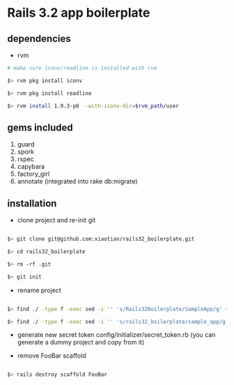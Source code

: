 Rails 3.2 app boilerplate
=========================

dependencies
------------

* rvm

``` bash
# make sure iconv/readline is installed with rvm

$> rvm pkg install iconv

$> rvm pkg install readline

$> rvm install 1.9.3-p0 --with-iconv-dir=$rvm_path/user

```

gems included
-------------

1. guard
1. spork
1. rspec
1. capybara
1. factory_girl
1. annotate (integrated into rake db:migrate)


installation
------------

* clone project and re-init git

``` bash

$> git clone git@github.com:xiaotian/rails32_boilerplate.git

$> cd rails32_boilerplate

$> rm -rf .git

$> git init
```

* rename project

``` bash

$> find ./ -type f -exec sed -i '' 's/Rails32Boilerplate/SampleApp/g' {} \;

$> find ./ -type f -exec sed -i '' 's/rails32_boilerplate/sample_app/g' {} \;
```

* generate new secret token
    config/initializer/secret_token.rb (you can generate a dummy project and copy from it)

* remove FooBar scaffold

``` bash

$> rails destroy scaffold FooBar
```
